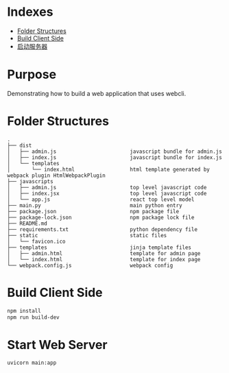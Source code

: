 # Indexes
* [Folder Structures](#folder-structures)
* [Build Client Side](#build-client-side)
* [启动服务器](#启动服务器)

# Purpose
Demonstrating how to build a web application that uses webcli.

# Folder Structures
```text
.
├── dist                                
│   ├── admin.js                        javascript bundle for admin.js
│   ├── index.js                        javascript bundle for index.js
│   └── templates
│       └── index.html                  html template generated by webpack plugin HtmlWebpackPlugin
├── javascripts                         
│   ├── admin.js                        top level javascript code
│   ├── index.jsx                       top level javascript code
│   └── app.js                          react top level model
├── main.py                             main python entry
├── package.json                        npm package file
├── package-lock.json                   npm package lock file
├── README.md
├── requirements.txt                    python dependency file
├── static                              static files
│   └── favicon.ico
├── templates                           jinja template files
│   ├── admin.html                      template for admin page
│   └── index.html                      template for index page
└── webpack.config.js                   webpack config
```

# Build Client Side
```bash
npm install
npm run build-dev
```

# Start Web Server
```bash
uvicorn main:app
```
